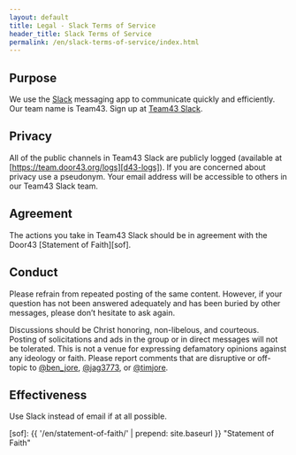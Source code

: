 ```yaml
---
layout: default
title: Legal - Slack Terms of Service
header_title: Slack Terms of Service
permalink: /en/slack-terms-of-service/index.html
---
```


## Purpose

We use the [Slack](https://slack.com/downloads) messaging app to communicate quickly and efficiently. Our team name is Team43. Sign up at [Team43 Slack](https://door43.org/en/slack).

## Privacy

All of the public channels in Team43 Slack are publicly logged (available at [https://team.door43.org/logs][d43-logs]). If you are concerned about privacy use a pseudonym. Your email address will be accessible to others in our Team43 Slack team.

## Agreement

The actions you take in Team43 Slack should be in agreement with the Door43 [Statement of Faith][sof].

## Conduct

Please refrain from repeated posting of the same content. However, if your question has not been answered adequately and has been buried by other messages, please don’t hesitate to ask again.

Discussions should be Christ honoring, non-libelous, and courteous. Posting of solicitations and ads in the group or in direct messages will not be tolerated. This is not a venue for expressing defamatory opinions against any ideology or faith. Please report comments that are disruptive or off-topic to [@ben_jore](https://git.door43.org/ben_jore), [@jag3773](https://git.door43.org/jag3773), or [@timjore](https://git.door43.org/timjore.).

## Effectiveness

Use Slack instead of email if at all possible.


[d43-logs]: https://team.door43.org/logs "Slack Logs"
[sof]: {{ '/en/statement-of-faith/' | prepend: site.baseurl }} "Statement of Faith"

